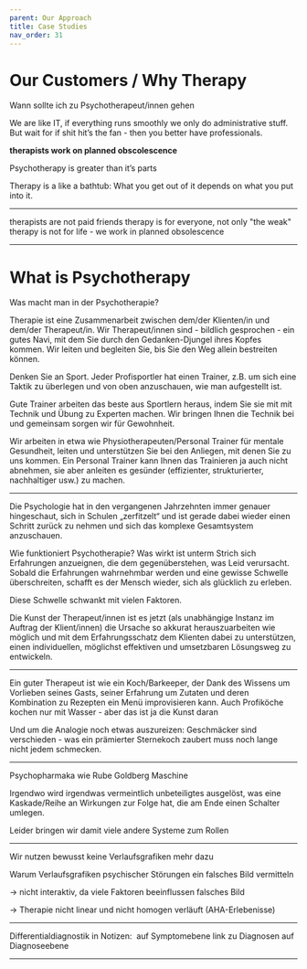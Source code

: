 ```yaml
---
parent: Our Approach
title: Case Studies
nav_order: 31
---
```


# Our Customers / Why Therapy
Wann sollte ich zu Psychotherapeut/innen gehen


We are like IT, if everything runs smoothly we only do administrative stuff. But wait for if shit hit’s the fan - then you better have professionals.

**therapists work on planned obscolescence**


Psychotherapy is greater than it’s parts

Therapy is a like a bathtub: What you get out of it depends on what you put into it.



---

therapists are not paid friends
therapy is for everyone, not only "the weak"
therapy is not for life - we work in planned obsolescence

---

# What is Psychotherapy

Was macht man in der Psychotherapie?

Therapie ist eine Zusammenarbeit zwischen dem/der Klienten/in und dem/der Therapeut/in. Wir Therapeut/innen sind - bildlich gesprochen - ein gutes Navi, mit dem Sie durch den Gedanken-Djungel ihres Kopfes kommen. Wir leiten und begleiten Sie, bis Sie den Weg allein bestreiten können.

Denken Sie an Sport.
Jeder Profisportler hat einen Trainer, z.B. um sich eine Taktik zu überlegen und von oben anzuschauen, wie man aufgestellt ist.

Gute Trainer arbeiten das beste aus Sportlern heraus, indem Sie sie mit mit Technik und Übung zu Experten machen. Wir bringen Ihnen die Technik bei und gemeinsam sorgen wir für Gewohnheit.

Wir arbeiten in etwa wie Physiotherapeuten/Personal Trainer für mentale Gesundheit, leiten und unterstützen Sie bei den Anliegen, mit denen Sie zu uns kommen.
Ein Personal Trainer kann Ihnen das Trainieren ja auch nicht abnehmen, sie aber anleiten es gesünder (effizienter, strukturierter, nachhaltiger usw.) zu machen.

---


Die Psychologie hat in den vergangenen Jahrzehnten immer genauer hingeschaut, sich in Schulen „zerfitzelt“ und ist gerade dabei wieder einen Schritt zurück zu nehmen und sich das komplexe Gesamtsystem anzuschauen.

Wie funktioniert Psychotherapie?
Was wirkt ist unterm Strich sich Erfahrungen anzueignen, die dem gegenüberstehen, was Leid verursacht.
Sobald die Erfahrungen wahrnehmbar werden und eine gewisse Schwelle überschreiten, schafft es der Mensch wieder, sich als glücklich zu erleben.

Diese Schwelle schwankt mit vielen Faktoren.

Die Kunst der Therapeut/innen ist es jetzt (als unabhängige Instanz im Auftrag der Klient/innen) die Ursache so akkurat herauszuarbeiten wie möglich und mit dem Erfahrungsschatz dem Klienten dabei zu unterstützen, einen individuellen, möglichst effektiven und umsetzbaren Lösungsweg zu entwickeln.

---

Ein guter Therapeut ist wie ein Koch/Barkeeper, der Dank des Wissens um Vorlieben seines Gasts, seiner Erfahrung um Zutaten und deren Kombination zu Rezepten ein Menü improvisieren kann.
Auch Profiköche kochen nur mit Wasser - aber das ist ja die Kunst daran

Und um die Analogie noch etwas auszureizen: Geschmäcker sind verschieden - was ein prämierter Sternekoch zaubert muss noch lange nicht jedem schmecken.

---

Psychopharmaka wie Rube Goldberg Maschine

Irgendwo wird irgendwas vermeintlich unbeteiligtes ausgelöst, was eine Kaskade/Reihe an Wirkungen zur Folge hat, die am Ende einen Schalter umlegen.

Leider bringen wir damit viele andere Systeme zum Rollen 

---

Wir nutzen bewusst keine Verlaufsgrafiken mehr dazu

Warum Verlaufsgrafiken psychischer Störungen ein falsches Bild vermitteln

→ nicht interaktiv, da viele Faktoren beeinflussen
falsches Bild

→ Therapie nicht linear und nicht homogen verläuft (AHA-Erlebenisse)

---

Differentialdiagnostik in Notizen: 
auf Symptomebene link zu Diagnosen
auf Diagnoseebene 

---
